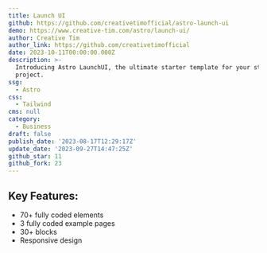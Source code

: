 ```yaml
---
title: Launch UI
github: https://github.com/creativetimofficial/astro-launch-ui
demo: https://www.creative-tim.com/astro/launch-ui/
author: Creative Tim
author_link: https://github.com/creativetimofficial
date: 2023-10-11T00:00:00.000Z
description: >-
  Introducing Astro LaunchUI, the ultimate starter template for your startup web
  project.
ssg:
  - Astro
css:
  - Tailwind
cms: null
category:
  - Business
draft: false
publish_date: '2023-08-17T12:29:17Z'
update_date: '2023-09-27T14:47:25Z'
github_star: 11
github_fork: 23
---
```


## Key Features:

- 70+ fully coded elements
- 3 fully coded example pages
- 30+ blocks
- Responsive design